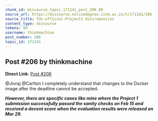 ```yaml
---
chunk_id: discourse_topic_171141_post_206_00
source_url: https://discourse.onlinedegree.iitm.ac.in/t/171141/206
source_title: Tds-official-Project1-discrepencies
content_type: discourse
tokens: 99
username: thinkmachine
post_number: 206
topic_id: 171141
---
```


## Post #206 by thinkmachine

**Direct Link**: [Post #206](https://discourse.onlinedegree.iitm.ac.in/t/171141/206)

@Jivraj @Carlton I completely understand that changes to the Docker image after the deadline cannot be accepted.

***However, there are specific cases like mine where the Project 1 submission successfully passed the sanity checks on Feb 15 and received a decent score when the evaluation results were released on Mar 29.***
